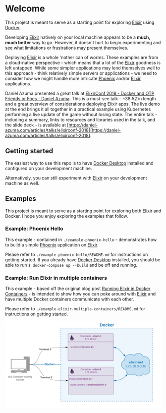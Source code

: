 # Welcome

This project is meant to serve as a starting point for exploring [Elixir](https://elixir-lang.org) using [Docker](https://www.docker.com).

Developing [Elixir](https://elixir-lang.org) natively on your local machine appears to be a **much, much better** way to go. However, it doesn't hurt to begin experimenting and see what limitations or frustrations may present themselves.

Deploying [Elixir](https://elixir-lang.org) is a whole 'nother can of worms. These examples are from a cloud-native perspective - which means that a lot of the [Elixir](https://elixir-lang.org) goodness is left untapped. While some simpler applications may lend themselves well to this approach - think relatively simple servers or applications - we need to consider how we might handle more intricate [Phoenix](https://phoenixframework.org) and/or [Elixir](https://elixir-lang.org) applications.

Daniel Azuma presented a great talk at [ElixirConf 2018 - Docker and OTP Friends or Foes - Daniel Azuma](https://www.youtube.com/watch?v=nLApFANtkHs&feature=youtu.be). This is a must-see talk - ~38:52 in length and a great overview of considerations deploying Elixir apps. The live demo at the end brings it all together in a practical example using Kubernetes performing a live update of the game without losing state. The entire talk - including a summary, links to resources and libraries used in the talk, and the slide deck - is available at [https://daniel-azuma.com/articles/talks/elixirconf-2018](https://daniel-azuma.com/articles/talks/elixirconf-2018).

## Getting started

The easiest way to use this repo is to have [Docker Desktop](https://www.docker.com/products/docker-desktop) installed and configured on your development machine.

Alternatively, you can still experiment with [Elixir](https://elixir-lang.org) on your development machine as well.

## Examples

This project is meant to serve as a starting point for exploring both [Elixir](https://elixir-lang.org) and Docker. I hope you enjoy exploring the examples that follow.

### Example: Phoenix Hello

This example - contained in `./example-phoenix-hello` - demonstrates how to build a simple [Phoenix](https://phoenixframework.org) application on [Elixir](https://elixir-lang.org).

Please refer to `./example-phoenix-hello/README.md` for instructions on getting started. If you already have [Docker Desktop](https://www.docker.com/products/docker-desktop) installed, you should be able to run `$ docker-compose up --build` and be off and running.

### Example: Run Elixir in multiple containers

This example - based off the original blog post [Running Elixir in Docker Containers](https://www.poeticoding.com/running-elixir-in-docker-containers/) - is intended to show how you can poke around with [Elixir](https://elixir-lang.org) and have multiple Docker containers communicate with each other.

Please refer to `./example-elixir-multiple-containers/README.md` for instructions on getting started.

![example-elixir-multiple-containers/assets/docker_elixir_multiple_containers-1-1024x576.png](example-elixir-multiple-containers/assets/docker_elixir_multiple_containers-1-1024x576.png)
